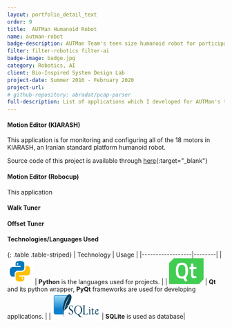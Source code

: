 ```yaml
---
layout: portfolio_detail_text
order: 9
title:  AUTMan Humanoid Robot
name: autman-robot
badge-description: AUTMan Team's teen size humanoid robot for participating in robocup and firacup international competitions
filter: filter-robotics filter-ai
badge-image: badge.jpg
category: Robotics, AI
client: Bio-Inspired System Design Lab
project-date: Summer 2016 - February 2020
project-url:
# github-repository: abradat/pcap-parser
full-description: List of applications which I developed for AUTMan's teen size robot during my research assistance period at Bio-Inspired System Design Lab at Amirkabir University of Technology
---
```

#### Motion Editor (KIARASH)
This application is for monitoring and configuring all of the 18 motors in KIARASH, an Iranian standard platform humanoid robot. 

Source code of this project is available through [here](https://github.com/abradat/aut-motion-py3){:target="_blank"} 
#### Motion Editor (Robocup)
This application 
#### Walk Tuner
#### Offset Tuner
#### Technologies/Languages Used

{: .table .table-striped}
| Technology | Usage |
|------------------|--------|
| <img src="/assets/img/portfolio/technologies/python.png" width="60" height="60"> | **Python** is the languages used for projects. |
| <img src="/assets/img/portfolio/technologies/qt.png" width="80" height="60"> | **Qt** and its python wrapper, **PyQt** frameworks are used for developing applications. |
| <img src="/assets/img/portfolio/technologies/sqlite.png" width="110" height="60"> | **SQLite** is used as database|